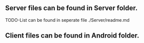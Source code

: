 ## Server files can be found in Server folder.
TODO-List can be found in seperate file ./Server/readme.md

## Client files can be found in Android folder.